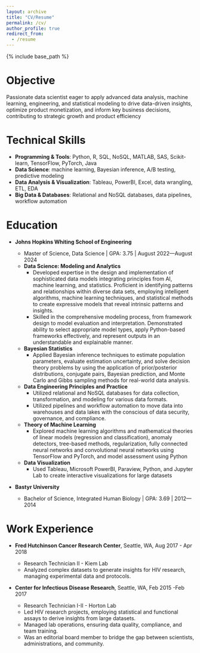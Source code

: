 ```yaml
---
layout: archive
title: "CV/Resume"
permalink: /cv/
author_profile: true
redirect_from:
  - /resume
---
```


{% include base_path %}


Objective
======
Passionate data scientist eager to apply advanced data analysis, machine learning, engineering, and statistical modeling to drive data-driven insights, optimize product monetization, and inform key business decisions, contributing to strategic growth and product efficiency 


Technical Skills
======
* **Programming & Tools**: Python, R, SQL, NoSQL, MATLAB, SAS, Scikit-learn, TensorFlow, PyTorch, Java
* **Data Science**: machine learning, Bayesian inference, A/B testing, predictive modeling
* **Data Analysis & Visualization**: Tableau, PowerBI, Excel, data wrangling, ETL, EDA
* **Big Data & Databases**: Relational and NoSQL databases, data pipelines, workflow automation


Education
======
* **Johns Hopkins Whiting School of Engineering**
  * Master of Science, Data Science | GPA: 3.75 | August 2022—August 2024
  *	**Data Science: Modeling and Analytics**
    *	Developed expertise in the design and implementation of sophisticated data models integrating principles from AI, machine learning, and statistics. Proficient in identifying patterns and relationships within diverse data sets, employing intelligent algorithms, machine learning techniques, and statistical methods to create expressive models that reveal intrinsic patterns and insights.
    *	Skilled in the comprehensive modeling process, from framework design to model evaluation and interpretation. Demonstrated ability to select appropriate model types, apply Python-based frameworks effectively, and represent outputs in an understandable and explainable manner.
  *	**Bayesian Statistics**
    *	Applied Bayesian inference techniques to estimate population parameters, evaluate estimation uncertainty, and solve decision theory problems by using the application of prior/posterior distributions, conjugate pairs, Bayesian prediction, and Monte Carlo and Gibbs sampling methods for real-world data analysis.
  *	**Data Engineering Principles and Practice**
    *	Utilized relational and NoSQL databases for data collection, transformation, and modeling for various data formats.
    *	Utilized pipelines and workflow automation to move data into warehouses and data lakes with the conscious of data security, governance, and compliance.
  *	**Theory of Machine Learning**
    *	Explored machine learning algorithms and mathematical theories of linear models (regression and classification), anomaly detectors, tree-based methods, regularization, fully connected neural networks and convolutional neural networks using TensorFlow and PyTorch, and model assessment using Python
  *	**Data Visualization**
    *	Used Tableau, Microsoft PowerBI, Paraview, Python, and Jupyter Lab to create interactive visualizations for large datasets

* **Bastyr University**
  * Bachelor of Science, Integrated Human Biology | GPA: 3.69 | 2012—2014


Work Experience
======
* **Fred Hutchinson Cancer Research Center**, Seattle, WA, Aug 2017 - Apr 2018
  * Research Technician II - Kiem Lab
  * Analyzed complex datasets to generate insights for HIV research, managing experimental data and protocols.

* **Center for Infectious Disease Research**, Seattle, WA, Feb 2015  -Feb 2017
  * Research Technician I-II - Horton Lab
  * Led HIV research projects, employing statistical and functional assays to derive insights from large datasets.
  * Managed lab operations, ensuring data quality, compliance, and team training.
  * Was an editorial board member to bridge the gap between scientists, administrations, and community.
